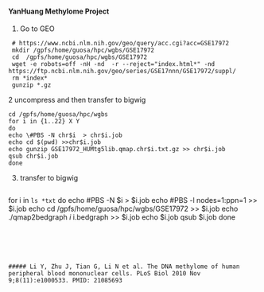 #### YanHuang Methylome Project

1. Go to GEO
```
 # https://www.ncbi.nlm.nih.gov/geo/query/acc.cgi?acc=GSE17972
 mkdir /gpfs/home/guosa/hpc/wgbs/GSE17972
 cd  /gpfs/home/guosa/hpc/wgbs/GSE17972
 wget -e robots=off -nH -nd  -r --reject="index.html*" -nd https://ftp.ncbi.nlm.nih.gov/geo/series/GSE17nnn/GSE17972/suppl/
 rm *index*
 gunzip *.gz
```
2 uncompress and then transfer to bigwig
```
cd /gpfs/home/guosa/hpc/wgbs
for i in {1..22} X Y
do
echo \#PBS -N chr$i  > chr$i.job
echo cd $(pwd) >>chr$i.job
echo gunzip GSE17972_HUMtg5lib.qmap.chr$i.txt.gz >> chr$i.job
qsub chr$i.job
done
```
3. transfer to bigwig
```

```
for i in `ls *txt`
do
echo \#PBS -N $i  > $i.job
echo \#PBS -l nodes=1:ppn=1 >> $i.job
echo cd /gpfs/home/guosa/hpc/wgbs/GSE17972 >> $i.job
echo ./qmap2bedgraph $i \>$i.bedgraph >> $i.job
echo $i.job
qsub $i.job
done
```





##### Li Y, Zhu J, Tian G, Li N et al. The DNA methylome of human peripheral blood mononuclear cells. PLoS Biol 2010 Nov 9;8(11):e1000533. PMID: 21085693
